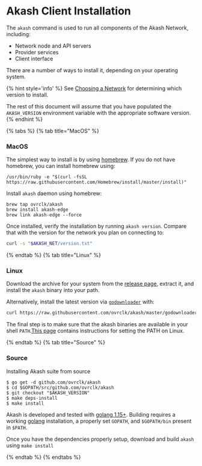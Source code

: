 # Akash Client Installation

The `akash` command is used to run all components of the Akash Network, including:

* Network node and API servers
* Provider services
* Client interface

There are a number of ways to install it, depending on your operating system.

{% hint style='info' %}
See [Choosing a Network](/guides/versions.md) for determining which version to install.

The rest of this document will assume that you have populated the `AKASH_VERSION` environment
variable with the appropriate software version.
{% endhint %}

{% tabs %} {% tab title="MacOS" %}

### MacOS

The simplest way to install is by using [homebrew](https://brew.sh). If you do not have homebrew, you can install homebrew using:

```shell
/usr/bin/ruby -e "$(curl -fsSL https://raw.githubusercontent.com/Homebrew/install/master/install)"
```

Install `akash` daemon using homebrew:

```shell
brew tap ovrclk/akash
brew install akash-edge
brew link akash-edge --force
```

Once installed, verify the installation by running `akash version`.  Compare that with the version for the network
you plan on connecting to:

```sh
curl -s "$AKASH_NET/version.txt"
```

{% endtab %} {% tab title="Linux" %}

### Linux

Download the archive for your system from the [release page](https://github.com/ovrclk/akash/releases), extract it, and
install the `akash` binary into your path.

Alternatively, install the latest version via [`godownloader`](https://github.com/goreleaser/godownloader) with:

```sh
curl https://raw.githubusercontent.com/ovrclk/akash/master/godownloader.sh | sh -s -- "$AKASH_VERSION"
```

The final step is to make sure that the akash binaries are available in your shell `PATH`.[This page](https://stackoverflow.com/questions/14637979/how-to-permanently-set-path-on-linux-unix) contains instructions for setting the PATH on Linux.

{% endtab %} {% tab title="Source" %}

### Source

Installing Akash suite from source

```shell
$ go get -d github.com/ovrclk/akash
$ cd $GOPATH/src/github.com/ovrclk/akash
$ git checkout "$AKASH_VERSION"
$ make deps-install
$ make install
```

Akash is developed and tested with [golang 1.15+](https://golang.org/). Building requires a working [golang](https://golang.org/) installation, a properly set `GOPATH`, and `$GOPATH/bin` present in `$PATH`.

Once you have the dependencies properly setup, download and build `akash` using `make install`

{% endtab %} {% endtabs %}
